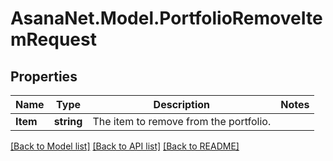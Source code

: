 # AsanaNet.Model.PortfolioRemoveItemRequest

## Properties

Name | Type | Description | Notes
------------ | ------------- | ------------- | -------------
**Item** | **string** | The item to remove from the portfolio. | 

[[Back to Model list]](../README.md#documentation-for-models) [[Back to API list]](../README.md#documentation-for-api-endpoints) [[Back to README]](../README.md)

